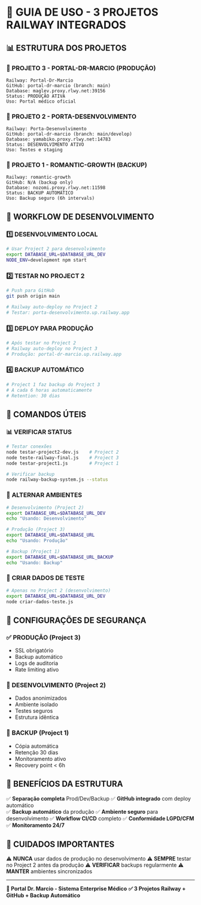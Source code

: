 # 🚀 GUIA DE USO - 3 PROJETOS RAILWAY INTEGRADOS

## 📊 ESTRUTURA DOS PROJETOS

### 🏥 **PROJETO 3 - PORTAL-DR-MARCIO** (PRODUÇÃO)
```
Railway: Portal-Dr-Marcio
GitHub: portal-dr-marcio (branch: main)
Database: maglev.proxy.rlwy.net:39156
Status: PRODUÇÃO ATIVA
Uso: Portal médico oficial
```

### 🧪 **PROJETO 2 - PORTA-DESENVOLVIMENTO** 
```
Railway: Porta-Desenvolvimento
GitHub: portal-dr-marcio (branch: main/develop)
Database: yamabiko.proxy.rlwy.net:14783
Status: DESENVOLVIMENTO ATIVO  
Uso: Testes e staging
```

### 💾 **PROJETO 1 - ROMANTIC-GROWTH** (BACKUP)
```
Railway: romantic-growth
GitHub: N/A (backup only)
Database: nozomi.proxy.rlwy.net:11598
Status: BACKUP AUTOMÁTICO
Uso: Backup seguro (6h intervals)
```

## 🔄 WORKFLOW DE DESENVOLVIMENTO

### 1️⃣ **DESENVOLVIMENTO LOCAL**
```bash
# Usar Project 2 para desenvolvimento
export DATABASE_URL=$DATABASE_URL_DEV
NODE_ENV=development npm start
```

### 2️⃣ **TESTAR NO PROJECT 2**
```bash
# Push para GitHub
git push origin main

# Railway auto-deploy no Project 2
# Testar: porta-desenvolvimento.up.railway.app
```

### 3️⃣ **DEPLOY PARA PRODUÇÃO**
```bash
# Após testar no Project 2
# Railway auto-deploy no Project 3
# Produção: portal-dr-marcio.up.railway.app
```

### 4️⃣ **BACKUP AUTOMÁTICO**
```bash
# Project 1 faz backup do Project 3
# A cada 6 horas automaticamente
# Retention: 30 dias
```

## 🎯 COMANDOS ÚTEIS

### 📊 **VERIFICAR STATUS**
```bash
# Testar conexões
node testar-project2-dev.js    # Project 2
node teste-railway-final.js    # Project 3
node testar-project1.js        # Project 1

# Verificar backup
node railway-backup-system.js --status
```

### 🔄 **ALTERNAR AMBIENTES**
```bash
# Desenvolvimento (Project 2)
export DATABASE_URL=$DATABASE_URL_DEV
echo "Usando: Desenvolvimento"

# Produção (Project 3)  
export DATABASE_URL=$DATABASE_URL
echo "Usando: Produção"

# Backup (Project 1)
export DATABASE_URL=$DATABASE_URL_BACKUP
echo "Usando: Backup"
```

### 🧪 **CRIAR DADOS DE TESTE**
```bash
# Apenas no Project 2 (desenvolvimento)
export DATABASE_URL=$DATABASE_URL_DEV
node criar-dados-teste.js
```

## 🔐 CONFIGURAÇÕES DE SEGURANÇA

### ✅ **PRODUÇÃO (Project 3)**
- SSL obrigatório
- Backup automático
- Logs de auditoria
- Rate limiting ativo

### 🧪 **DESENVOLVIMENTO (Project 2)**
- Dados anonimizados
- Ambiente isolado
- Testes seguros
- Estrutura idêntica

### 💾 **BACKUP (Project 1)**
- Cópia automática
- Retenção 30 dias
- Monitoramento ativo
- Recovery point < 6h

## 🎉 BENEFÍCIOS DA ESTRUTURA

✅ **Separação completa** Prod/Dev/Backup
✅ **GitHub integrado** com deploy automático  
✅ **Backup automático** da produção
✅ **Ambiente seguro** para desenvolvimento
✅ **Workflow CI/CD** completo
✅ **Conformidade LGPD/CFM**
✅ **Monitoramento 24/7**

## 🚨 CUIDADOS IMPORTANTES

⚠️  **NUNCA** usar dados de produção no desenvolvimento
⚠️  **SEMPRE** testar no Project 2 antes da produção
⚠️  **VERIFICAR** backups regularmente
⚠️  **MANTER** ambientes sincronizados

---
**🏥 Portal Dr. Marcio - Sistema Enterprise Médico**
**✅ 3 Projetos Railway + GitHub + Backup Automático**
